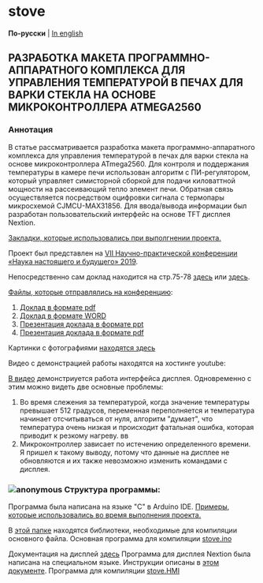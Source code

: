 # stove

**По-русски** | [In english](docs_eng/README.md)

## РАЗРАБОТКА МАКЕТА ПРОГРАММНО-АППАРАТНОГО КОМПЛЕКСА ДЛЯ УПРАВЛЕНИЯ ТЕМПЕРАТУРОЙ В ПЕЧАХ ДЛЯ ВАРКИ СТЕКЛА НА ОСНОВЕ МИКРОКОНТРОЛЛЕРА ATMEGA2560

### Аннотация 
В статье рассматривается разработка макета программно-аппаратного комплекса
 для управления температурой в печах для варки стекла на основе микроконтроллера ATmega2560. 
 Для контроля и поддержания температуры в камере печи использован алгоритм с ПИ-регулятором,
 который управляет симисторной сборкой для подачи киловаттной мощности на рассеивающий тепло
 элемент печи. Обратная связь осуществляется посредством оцифровки сигнала с термопары микросхемой 
 CJMCU-MAX31856. 
Для ввода/вывода информации был разработан пользовательский интерфейс на основе TFT дисплея Nextion. 

[Закладки, которые использовались при выполгнении проекта.](/docs/stove_bookmarks.md)

Проект был представлен на 
[VII Научно-практической конференции «Наука настоящего и будущего» 2019](https://nnb.etu.ru/postupayushhim-v-magistraturu/konferencii-predydushhih-let/vii-nauchno-prakticheskaya-konferenciya-nauka-nastoyashhego-i-budushhego-2019).

Непосредственно сам доклад находится на стр.75-78 [здесь](https://nnb.etu.ru/assets/files/rezultaty/mag/2019/tom_1_finn.pdf "Сборник материалов конференции16 – 18 мая 2019 1 Том ") 
или [здесь](/docs/report.pdf "вырезанный").

[Файлы, которые отправлялись на конференцию](/docs "открыть папку"):
1. [Доклад в формате pdf](/docs/report_full.pdf)
1. [Доклад в формате WORD](/docs/report_full.docx "открыть")
1. [Презентация доклада в формате ppt](/docs/presentation.ppt "открыть")
1. [Презентация доклада в формате pdf](/docs/presentation.pdf "открыть")

Картинки с фотографиями [находятся здесь](docs/images)

Видео с демонстрацией работы находятся на хостинге youtube:

[В видео](https://youtu.be/TroMaXGrYXM) демонстриуется работа интерфейса дисплея. Одновременно с этим можно видеть две основные проблемы:

1. Во время слежения за температурой, когда значение температуры превышает 512 градусов, переменная  переполняется 
и температура начинает отсчитываться от нуля, алгоритм "думает", что температура очень низкая и происходит фатальная 
ошибка, которая приводит к резкому нагреву.
вв
2. Микроконтроллер зависает по истечению определенного времени. Я пришел к такому выводу, 
потому что данные на дисплее не обновляются 
и их также невозможно изменить командами с дисплея. 

### <img src="https://github.com/my000own000files1/stove-master/blob/master/docs/images/icon.png" alt="anonymous" />  Структура программы:

Программа была написана на языке "C" в Arduino IDE. [Примеры, которые использовались во время выполнения проекта.](examples)

В [этой папке](/libraries) находятся библиотеки, необходимые для компиляции основного файла.
Основная программа для компиляции [stove.ino](/stove.ino)

Документация на дисплей [здесь](components/nextion_docs/The_Nextion_Editor_Guide_trans.pdf)
Программа для дисплея Nextion была написана на специальном языке. Инструкции описаны в [этом документе](components/nextion_docs/istruction_set_trans.pdf).
Программа для компиляции [stove.HMI](/stove.HMI)
